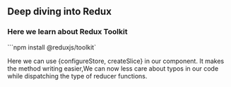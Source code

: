 ## Deep diving into Redux

### Here we learn about Redux Toolkit

```npm install @reduxjs/toolkit`

Here we can use {configureStore, createSlice} in our component. It makes the method writing easier,We can now less care about typos in our code while dispatching the type of reducer functions.